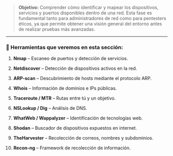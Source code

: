 > **Objetivo:** Comprender cómo identificar y mapear los dispositivos, servicios y puertos disponibles dentro de una red. Esta fase es fundamental tanto para administradores de red como para pentesters éticos, ya que permite obtener una visión general del entorno antes de realizar pruebas más avanzadas.

---

### 🧰 Herramientas que veremos en esta sección:

1. **Nmap** – Escaneo de puertos y detección de servicios.
    
2. **Netdiscover** – Detección de dispositivos activos en la red.
    
3. **ARP-scan** – Descubrimiento de hosts mediante el protocolo ARP.
    
4. **Whois** – Información de dominios e IPs públicas.
    
5. **Traceroute / MTR** – Rutas entre tú y un objetivo.
    
6. **NSLookup / Dig** – Análisis de DNS.
    
7. **WhatWeb / Wappalyzer** – Identificación de tecnologías web.
    
8. **Shodan** – Buscador de dispositivos expuestos en internet.
    
9. **TheHarvester** – Recolección de correos, nombres y subdominios.
    
10. **Recon-ng** – Framework de recolección de información.